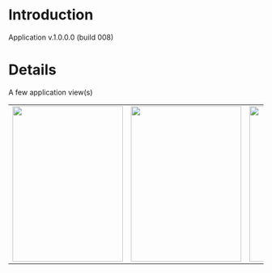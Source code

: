 # Introduction #

Application v.1.0.0.0 (build 008)


# Details #

A few application view(s)
<table><tr>
<td>
<a href='https://picasaweb.google.com/lh/photo/OPmE2oSMaKEoW32VxObSD1DsVKPmlvo0bvrujUikXLU?feat=embedwebsite'><img src='https://lh4.googleusercontent.com/-rD4Zyhjv0NY/T6bj3Rp4k4I/AAAAAAAAAXo/vTGz4Ei3q4s/s144/manage-1.jpg' height='308' width='218' /></a>
</td>
<td>
<a href='https://picasaweb.google.com/lh/photo/K_ULlks3SccRPeADKjRJp1DsVKPmlvo0bvrujUikXLU?feat=embedwebsite'><img src='https://lh4.googleusercontent.com/-6-Soqjzvy64/T6bj_CEdjCI/AAAAAAAAAXw/G88q9cteN0o/s144/manage-2.jpg' height='308' width='218' /></a>
</td>
<td>
<a href='https://picasaweb.google.com/lh/photo/HOiV7f5CmtNWi2nq11QNc1DsVKPmlvo0bvrujUikXLU?feat=embedwebsite'><img src='https://lh3.googleusercontent.com/-zs3Vi2sLLz0/T6bkBoQ6PJI/AAAAAAAAAX4/FhDGTudv0rE/s144/manage-3.jpg' height='308' width='218' /></a>
</td>
</tr></table>